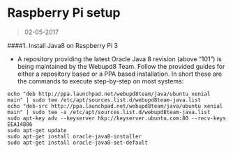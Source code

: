 Raspberry Pi setup
=========
>02-05-2017

####1. Install Java8 on Raspberry Pi 3

* A repository providing the latest Oracle Java 8 revision (above “101”) is being maintained by the Webupd8 Team. Follow the provided guides for either a repository based or a PPA based installation. In short these are the commands to execute step-by-step on most systems:

```
echo "deb http://ppa.launchpad.net/webupd8team/java/ubuntu xenial main" | sudo tee /etc/apt/sources.list.d/webupd8team-java.list
echo "deb-src http://ppa.launchpad.net/webupd8team/java/ubuntu xenial main" | sudo tee -a /etc/apt/sources.list.d/webupd8team-java.list
sudo apt-key adv --keyserver hkp://keyserver.ubuntu.com:80 --recv-keys EEA14886
sudo apt-get update
sudo apt-get install oracle-java8-installer
sudo apt-get install oracle-java8-set-default
```
